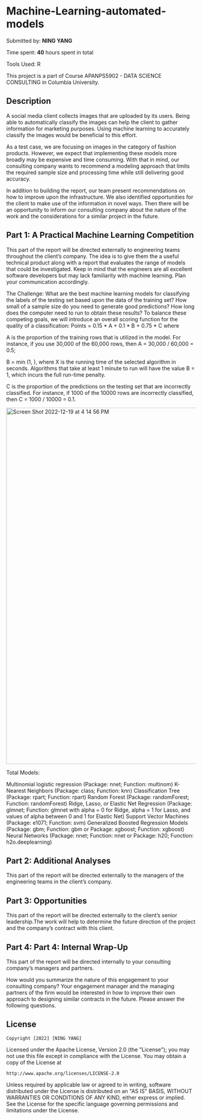 # Machine-Learning-automated-models

Submitted by: **NING YANG**

Time spent: **40** hours spent in total

Tools Used: R

This project is a part of Course APANPS5902 - DATA SCIENCE CONSULTING in Columbia University.


## Description

A social media client collects images that are uploaded by its users. Being able to automatically classify the images can help the client to gather information for marketing purposes. Using machine learning to accurately classify the images would be beneficial to this effort.

As a test case, we are focusing on images in the category of fashion products. However, we expect that implementing these models more broadly may be expensive and time consuming. With that in mind, our consulting company wants to recommend a modeling approach that limits the required sample size and processing time while still delivering good accuracy.

In addition to building the report, our team present recommendations on how to improve upon the infrastructure. We also identified opportunities for the client to make use of the information in novel ways. Then there will be an opportunity to inform our consulting company about the nature of the work and the considerations for a similar project in the future.


## Part 1: A Practical Machine Learning Competition

This part of the report will be directed externally to engineering teams throughout the client’s company. The idea is to give them the a useful technical product along with a report that evaluates the range of models that could be investigated. Keep in mind that the engineers are all excellent software developers but may lack familiarity with machine learning. Plan your communication accordingly.

The Challenge: What are the best machine learning models for classifying the labels of the testing set based upon the data of the training set? How small of a sample size do you need to generate good predictions? How long does the computer need to run to obtain these results? To balance these competing goals, we will introduce an overall scoring function for the quality of a classification:
Points = 0.15 * A + 0.1 * B + 0.75 * C  where

A is the proportion of the training rows that is utilized in the model. For instance, if you use 30,000 of the 60,000 rows, then A = 30,000 / 60,000 = 0.5;

B = min (1, ), where X is the running time of the selected algorithm in seconds. Algorithms that take at least 1 minute to run will have the value B = 1, which incurs the full run-time penalty.

C is the proportion of the predictions on the testing set that are incorrectly classified. For instance, if 1000 of the 10000 rows are incorrectly classified, then C = 1000 / 10000 = 0.1.


<img width="944" alt="Screen Shot 2022-12-19 at 4 14 56 PM" src="https://user-images.githubusercontent.com/103723722/208534203-b62b383b-cb91-4695-bf19-3dd82443dc55.png">


Total Models: 

Multinomial logistic regression (Package: nnet; Function: multinom)
K-Nearest Neighbors (Package: class; Function: knn)
Classification Tree (Package: rpart; Function: rpart)
Random Forest (Package: randomForest; Function: randomForest)
Ridge, Lasso, or Elastic Net Regression (Package: glmnet; Function: glmnet with alpha = 0 for Ridge, alpha = 1 for Lasso, and values of alpha between 0 and 1 for Elastic Net)
Support Vector Machines (Package: e1071; Function: svm)
Generalized Boosted Regression Models (Package: gbm; Function: gbm or Package: xgboost; Function: xgboost)
Neural Networks (Package: nnet; Function: nnet or Package: h20; Function: h2o.deeplearning)



## Part 2: Additional Analyses

This part of the report will be directed externally to the managers of the engineering teams in the client’s company. 


## Part 3: Opportunities

This part of the report will be directed externally to the client’s senior leadership.The work will help to determine the future direction of the project and the company’s contract with this client. 



## Part 4: Part 4: Internal Wrap-Up

This part of the report will be directed internally to your consulting company’s managers and partners.

How would you summarize the nature of this engagement to your consulting company? Your engagement manager and the managing partners of the firm would be interested in how to improve their own approach to designing similar contracts in the future. Please answer the following questions.



## License

    Copyright [2022] [NING YANG]

Licensed under the Apache License, Version 2.0 (the "License");
you may not use this file except in compliance with the License.
You may obtain a copy of the License at

    http://www.apache.org/licenses/LICENSE-2.0

Unless required by applicable law or agreed to in writing, software
distributed under the License is distributed on an "AS IS" BASIS,
WITHOUT WARRANTIES OR CONDITIONS OF ANY KIND, either express or implied.
See the License for the specific language governing permissions and
limitations under the License.

